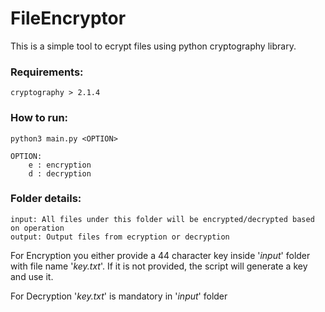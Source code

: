 # FileEncryptor

This is a simple tool to ecrypt files using python cryptography library.

### Requirements:

    cryptography > 2.1.4

### How to run:

    python3 main.py <OPTION>

    OPTION: 
        e : encryption
        d : decryption

### Folder details:

    input: All files under this folder will be encrypted/decrypted based on operation
    output: Output files from ecryption or decryption


For Encryption you either provide a 44 character key inside '*input*' folder with file name '*key.txt*'. If it is not provided, the script will generate a key and use it.

For Decryption '*key.txt*' is mandatory in '*input*' folder
